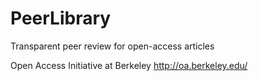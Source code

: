 PeerLibrary
===========

Transparent peer review for open-access articles

Open Access Initiative at Berkeley
http://oa.berkeley.edu/